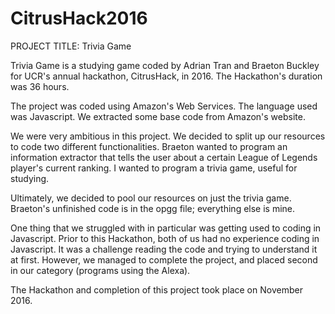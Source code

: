 # CitrusHack2016

PROJECT TITLE: Trivia Game

Trivia Game is a studying game coded by Adrian Tran and Braeton Buckley for
UCR's annual hackathon, CitrusHack, in 2016. The Hackathon's duration was 36 hours.

The project was coded using Amazon's Web Services. The language used was
Javascript. We extracted some base code from Amazon's website.

We were very ambitious in this project. We decided to split up our resources
to code two different functionalities. Braeton wanted to program an information
extractor that tells the user about a certain League of Legends player's
current ranking. I wanted to program a trivia game, useful for studying.

Ultimately, we decided to pool our resources on just the trivia game.
Braeton's unfinished code is in the opgg file; everything else is mine.

One thing that we struggled with in particular was getting used to coding in
Javascript. Prior to this Hackathon, both of us had no experience coding
in Javascript. It was a challenge reading the code and trying to understand
it at first. However, we managed to complete the project, and placed second
in our category (programs using the Alexa).

The Hackathon and completion of this project took place on November 2016.
